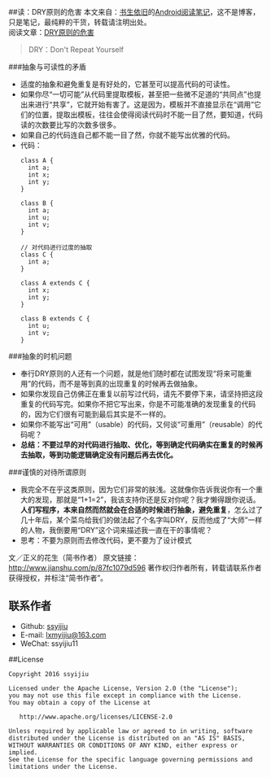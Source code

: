 ##读：DRY原则的危害
本文来自：[书生依旧](https://github.com/ssyijiu)的[Android阅读笔记](https://github.com/ssyijiu/Android-ReadingNotes)，这不是博客，只是笔记，最纯粹的干货，转载请注明出处。     
阅读文章：[DRY原则的危害](http://www.jianshu.com/p/87fc1079d596)
> DRY：Don't Repeat Yourself  

###抽象与可读性的矛盾
- 适度的抽象和避免重复是有好处的，它甚至可以提高代码的可读性。
- 如果你尽“一切可能”从代码里提取模板，甚至把一些微不足道的“共同点”也提出来进行“共享”，它就开始有害了。这是因为，模板并不直接显示在“调用”它们的位置，提取出模板，往往会使得阅读代码时不能一目了然，要知道，代码读的次数要比写的次数多很多。
- 如果自己的代码连自己都不能一目了然，你就不能写出优雅的代码。
- 代码：
    ```
    class A {
      int a;
      int x;
      int y;
    }
    
    class B {
      int a;
      int u;
      int v;
    }
    ```
    ```
    // 对代码进行过度的抽取
    class C {
      int a;
    }
    
    class A extends C {
      int x;
      int y;
    }
    
    class B extends C {
      int u;
      int v;
    }
    ```

###抽象的时机问题
- 奉行DRY原则的人还有一个问题，就是他们随时都在试图发现“将来可能重用”的代码，而不是等到真的出现重复的时候再去做抽象。
- 如果你发现自己仿佛正在重复以前写过代码，请先不要停下来，请坚持把这段重复的代码写完。如果你不把它写出来，你是不可能准确的发现重复的代码的，因为它们很有可能到最后其实是不一样的。
- 如果你不能写出“可用”（usable）的代码，又何谈“可重用”（reusable）的代码呢？
- **总结：不要过早的对代码进行抽取、优化，等到确定代码确实在重复的时候再去抽取，等到功能逻辑确定没有问题后再去优化。**

###谨慎的对待所谓原则
- 我完全不在乎这类原则，因为它们非常的肤浅。这就像你告诉我说你有一个重大的发现，那就是“1+1=2”，我该支持你还是反对你呢？我才懒得跟你说话。**人们写程序，本来自然而然就会在合适的时候进行抽象，避免重复**，怎么过了几十年后，某个菜鸟给我们的做法起了个名字叫DRY，反而他成了“大师”一样的人物，我倒要用“DRY”这个词来描述我一直在干的事情呢？
- 思考：不要为原则而去修改代码，更不要为了设计模式

文／正义的花生（简书作者）
原文链接：http://www.jianshu.com/p/87fc1079d596
著作权归作者所有，转载请联系作者获得授权，并标注“简书作者”。

## 联系作者
- Github: [ssyijiu](https://github.com/ssyijiu)
- E-mail: lxmyijiu@163.com
- WeChat: ssyijiu11

##License

```
Copyright 2016 ssyijiu

Licensed under the Apache License, Version 2.0 (the "License");
you may not use this file except in compliance with the License.
You may obtain a copy of the License at

   http://www.apache.org/licenses/LICENSE-2.0

Unless required by applicable law or agreed to in writing, software
distributed under the License is distributed on an "AS IS" BASIS,
WITHOUT WARRANTIES OR CONDITIONS OF ANY KIND, either express or implied.
See the License for the specific language governing permissions and
limitations under the License.
```
